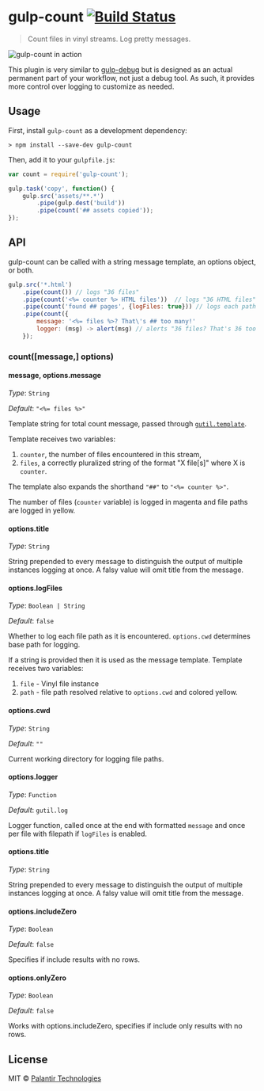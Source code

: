 # gulp-count [![Build Status](https://travis-ci.org/palantir/gulp-count.svg?branch=master)](https://travis-ci.org/palantir/gulp-count)

> Count files in vinyl streams. Log pretty messages.

![gulp-count in action](screenshot.png)

This plugin is very similar to [gulp-debug](https://github.com/sindresorhus/gulp-debug) but is designed as an actual permanent part of your workflow, not just a debug tool. As such, it provides more control over logging to customize as needed.

## Usage
First, install `gulp-count` as a development dependency:

```shell
> npm install --save-dev gulp-count
```

Then, add it to your `gulpfile.js`:

```javascript
var count = require('gulp-count');

gulp.task('copy', function() {
    gulp.src('assets/**.*')
        .pipe(gulp.dest('build'))
        .pipe(count('## assets copied'));
});
```


## API
gulp-count can be called with a string message template, an options object, or both.

```javascript
gulp.src('*.html')
    .pipe(count()) // logs "36 files"
    .pipe(count('<%= counter %> HTML files'))  // logs "36 HTML files"
    .pipe(count('found ## pages', {logFiles: true})) // logs each path and "found 36 pages"
    .pipe(count({
        message: '<%= files %>? That\'s ## too many!'
        logger: (msg) -> alert(msg) // alerts "36 files? That's 36 too many!"
    });
```

### count([message,] options)

#### message, options.message
_Type_: `String`

_Default_: `"<%= files %>"`

Template string for total count message, passed through [`gutil.template`](https://github.com/gulpjs/gulp-util#templatestring-data).

Template receives two variables:

1. `counter`, the number of files encountered in this stream,
2. `files`, a correctly pluralized string of the format "X file[s]" where X is `counter`.

The template also expands the shorthand `"##"` to `"<%= counter %>"`.

The number of files (`counter` variable) is logged in magenta and file paths are logged in yellow.

#### options.title
_Type_: `String`

String prepended to every message to distinguish the output of multiple instances logging at once.
A falsy value will omit title from the message.

#### options.logFiles
_Type_: `Boolean | String`

_Default_: `false`

Whether to log each file path as it is encountered. `options.cwd` determines base path for logging.

If a string is provided then it is used as the message template. Template receives two variables:
1. `file` - Vinyl file instance
2. `path` - file path resolved relative to `options.cwd` and colored yellow.

#### options.cwd
_Type_: `String`

_Default_: `""`

Current working directory for logging file paths.

#### options.logger
_Type_: `Function`

_Default_: `gutil.log`

Logger function, called once at the end with formatted `message` and once per file with filepath if `logFiles` is enabled.

#### options.title
_Type_: `String`

String prepended to every message to distinguish the output of multiple instances logging at once.
A falsy value will omit title from the message.

#### options.includeZero
_Type_: `Boolean`

_Default_: `false`

Specifies if include results with no rows.

#### options.onlyZero
_Type_: `Boolean`

_Default_: `false`

Works with options.includeZero, specifies if include only results with no rows.

## License
MIT &copy; [Palantir Technologies](http://palantir.com)
